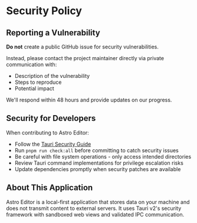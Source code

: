 # Security Policy

## Reporting a Vulnerability

**Do not** create a public GitHub issue for security vulnerabilities.

Instead, please contact the project maintainer directly via private communication with:

- Description of the vulnerability
- Steps to reproduce
- Potential impact

We'll respond within 48 hours and provide updates on our progress.

## Security for Developers

When contributing to Astro Editor:

- Follow the [Tauri Security Guide](https://tauri.app/v1/guides/building/security)
- Run `pnpm run check:all` before committing to catch security issues
- Be careful with file system operations - only access intended directories
- Review Tauri command implementations for privilege escalation risks
- Update dependencies promptly when security patches are available

## About This Application

Astro Editor is a local-first application that stores data on your machine and does not transmit content to external servers. It uses Tauri v2's security framework with sandboxed web views and validated IPC communication.
